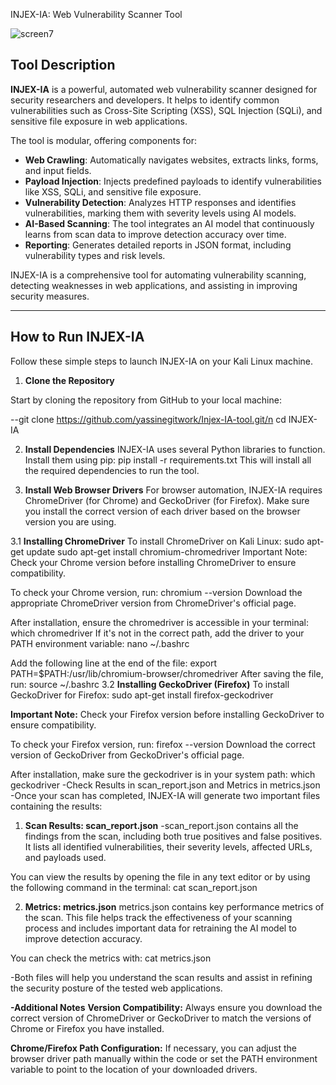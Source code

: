  INJEX-IA: Web Vulnerability Scanner Tool



![screen7](https://github.com/user-attachments/assets/0c036f2e-9961-42e3-8f73-38ec28eb69af)




 

## Tool Description

**INJEX-IA** is a powerful, automated web vulnerability scanner designed for security researchers and developers. It helps to identify common vulnerabilities such as Cross-Site Scripting (XSS), SQL Injection (SQLi), and sensitive file exposure in web applications. 

The tool is modular, offering components for:
- **Web Crawling**: Automatically navigates websites, extracts links, forms, and input fields.
- **Payload Injection**: Injects predefined payloads to identify vulnerabilities like XSS, SQLi, and sensitive file exposure.
- **Vulnerability Detection**: Analyzes HTTP responses and identifies vulnerabilities, marking them with severity levels using AI models.
- **AI-Based Scanning**: The tool integrates an AI model that continuously learns from scan data to improve detection accuracy over time.
- **Reporting**: Generates detailed reports in JSON format, including vulnerability types and risk levels.

INJEX-IA is a comprehensive tool for automating vulnerability scanning, detecting weaknesses in web applications, and assisting in improving security measures.

---

## How to Run INJEX-IA

Follow these simple steps to launch INJEX-IA on your Kali Linux machine.

1. **Clone the Repository**

Start by cloning the repository from GitHub to your local machine:

--git clone https://github.com/yassinegitwork/Injex-IA-tool.git/n
cd INJEX-IA

2. **Install Dependencies**
INJEX-IA uses several Python libraries to function. Install them using pip:
pip install -r requirements.txt
This will install all the required dependencies to run the tool.

3. **Install Web Browser Drivers**
For browser automation, INJEX-IA requires ChromeDriver (for Chrome) and GeckoDriver (for Firefox). Make sure you install the correct version of each driver based on the browser version you are using.

3.1 **Installing ChromeDriver**
To install ChromeDriver on Kali Linux:
sudo apt-get update
sudo apt-get install chromium-chromedriver
Important Note:
Check your Chrome version before installing ChromeDriver to ensure compatibility.

To check your Chrome version, run:
chromium --version
Download the appropriate ChromeDriver version from ChromeDriver's official page.

After installation, ensure the chromedriver is accessible in your terminal:
which chromedriver
If it's not in the correct path, add the driver to your PATH environment variable:
nano ~/.bashrc

Add the following line at the end of the file:
export PATH=$PATH:/usr/lib/chromium-browser/chromedriver
After saving the file, run:
source ~/.bashrc
3.2 **Installing GeckoDriver (Firefox)**
To install GeckoDriver for Firefox:
sudo apt-get install firefox-geckodriver

**Important Note:**
Check your Firefox version before installing GeckoDriver to ensure compatibility.

To check your Firefox version, run:
firefox --version
Download the correct version of GeckoDriver from GeckoDriver's official page.

After installation, make sure the geckodriver is in your system path:
which geckodriver
-Check Results in scan_report.json and Metrics in metrics.json
-Once your scan has completed, INJEX-IA will generate two important files containing the results:

1. **Scan Results: scan_report.json**
-scan_report.json contains all the findings from the scan, including both true positives and false positives. It lists all identified vulnerabilities, their severity levels, affected URLs, and payloads used.

You can view the results by opening the file in any text editor or by using the following command in the terminal:
cat scan_report.json

2. **Metrics: metrics.json**
metrics.json contains key performance metrics of the scan. This file helps track the effectiveness of your scanning process and includes important data for retraining the AI model to improve detection accuracy.

You can check the metrics with:
cat metrics.json

-Both files will help you understand the scan results and assist in refining the security posture of the tested web applications.

**-Additional Notes**
**Version Compatibility:** Always ensure you download the correct version of ChromeDriver or GeckoDriver to match the versions of Chrome or Firefox you have installed.

**Chrome/Firefox Path Configuration:** If necessary, you can adjust the browser driver path manually within the code or set the PATH environment variable to point to the location of your downloaded drivers.
